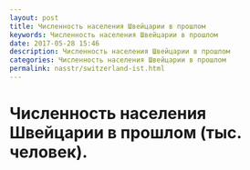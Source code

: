 ```yaml
---
layout: post
title: Численность населения Швейцарии в прошлом
keywords: Численность населения Швейцарии в прошлом
date: 2017-05-28 15:46
description: Численность населения Швейцарии в прошлом
categories: Численность населения Швейцарии в прошлом
permalink: nasstr/switzerland-ist.html
---
```


# Численность населения Швейцарии в прошлом (тыс. человек).
